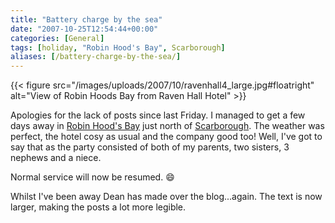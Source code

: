 ```yaml
---
title: "Battery charge by the sea"
date: "2007-10-25T12:54:44+00:00"
categories: [General]
tags: [holiday, "Robin Hood's Bay", Scarborough]
aliases: [/battery-charge-by-the-sea/]
---
```


{{< figure src="/images/uploads/2007/10/ravenhall4_large.jpg#floatright" alt="View of Robin Hoods Bay from Raven Hall Hotel" >}}

Apologies for the lack of posts since last Friday. I managed to get a few days away in [Robin Hood's Bay](https://en.wikipedia.org/wiki/Robin_Hood's_Bay) just north of [Scarborough](http://www.discoveryorkshirecoast.com/scarborough/). The weather was perfect, the hotel cosy as usual and the company good too! Well, I've got to say that as the party consisted of both of my parents, two sisters, 3 nephews and a niece.

Normal service will now be resumed. :smile:

Whilst I've been away Dean has made over the blog...again. The text is now larger, making the posts a lot more legible.
